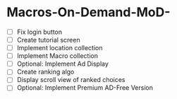 # Macros-On-Demand-MoD-

- [ ] Fix login button
- [ ] Create tutorial screen 
- [ ] Implement location collection
- [ ] Implement Macro collection
- [ ] Optional: Implement Ad Display
- [ ] Create ranking algo
- [ ] Display scroll view of ranked choices
- [ ] Optional: Implement Premium AD-Free Version 
